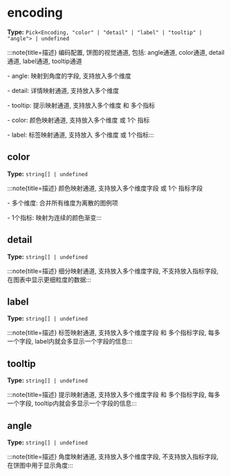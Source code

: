 # encoding

**Type:** `Pick<Encoding, "color" | "detail" | "label" | "tooltip" | "angle"> | undefined`

:::note{title=描述}
编码配置, 饼图的视觉通道, 包括: angle通道, color通道, detail通道, label通道, tooltip通道

\- angle: 映射到角度的字段, 支持放入多个维度

\- detail: 详情映射通道, 支持放入多个维度

\- tooltip: 提示映射通道, 支持放入多个维度 和 多个指标

\- color: 颜色映射通道, 支持放入多个维度 或 1个 指标

\- label: 标签映射通道, 支持放入 多个维度 或 1个指标:::


## color

**Type:** `string[] | undefined`

:::note{title=描述}
颜色映射通道, 支持放入多个维度字段 或 1个 指标字段

\- 多个维度: 合并所有维度为离散的图例项

\- 1个指标: 映射为连续的颜色渐变:::

## detail

**Type:** `string[] | undefined`

:::note{title=描述}
细分映射通道, 支持放入多个维度字段, 不支持放入指标字段, 在图表中显示更细粒度的数据:::

## label

**Type:** `string[] | undefined`

:::note{title=描述}
标签映射通道, 支持放入多个维度字段 和 多个指标字段, 每多一个字段, label内就会多显示一个字段的信息:::

## tooltip

**Type:** `string[] | undefined`

:::note{title=描述}
提示映射通道, 支持放入多个维度字段 和 多个指标字段, 每多一个字段, tooltip内就会多显示一个字段的信息:::

## angle

**Type:** `string[] | undefined`

:::note{title=描述}
角度映射通道, 支持放入多个维度字段, 不支持放入指标字段, 在饼图中用于显示角度:::

